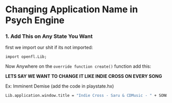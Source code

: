 # Changing Application Name in Psych Engine

### 1. Add This on Any State You Want
first we import our shit if its not imported:

`import openfl.Lib;`

Now Anywhere on the `override function create()` function add this:

**LETS SAY WE WANT TO CHANGE IT LIKE INDIE CROSS ON EVERY SONG**

Ex: Imminent Demise (add the code in playstate.hx)
```haxe
Lib.application.window.title = "Indie Cross - Saru & CDMusic - " + SONG.song + "[" + CoolUtil.defaultDifficulties[storyDifficulty] + "]";
```